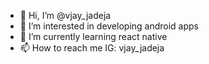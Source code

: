 - 👋 Hi, I’m @vjay_jadeja
- 👀 I’m interested in developing android apps
- 🌱 I’m currently learning react native
- 📫 How to reach me IG: vjay_jadeja

<!---
vjadeja777/vjadeja777 is a ✨ special ✨ repository because its `README.md` (this file) appears on your GitHub profile.
You can click the Preview link to take a look at your changes.
--->
